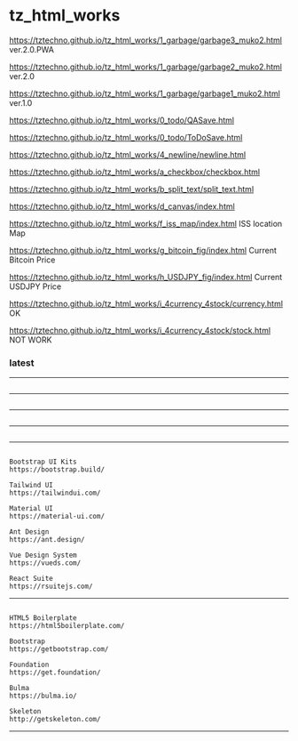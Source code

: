 # tz_html_works

https://tztechno.github.io/tz_html_works/1_garbage/garbage3_muko2.html    ver.2.0.PWA

https://tztechno.github.io/tz_html_works/1_garbage/garbage2_muko2.html    ver.2.0

https://tztechno.github.io/tz_html_works/1_garbage/garbage1_muko2.html    ver.1.0

https://tztechno.github.io/tz_html_works/0_todo/QASave.html

https://tztechno.github.io/tz_html_works/0_todo/ToDoSave.html

https://tztechno.github.io/tz_html_works/4_newline/newline.html

https://tztechno.github.io/tz_html_works/a_checkbox/checkbox.html

https://tztechno.github.io/tz_html_works/b_split_text/split_text.html

https://tztechno.github.io/tz_html_works/d_canvas/index.html

https://tztechno.github.io/tz_html_works/f_iss_map/index.html     ISS location Map

https://tztechno.github.io/tz_html_works/g_bitcoin_fig/index.html    Current Bitcoin Price

https://tztechno.github.io/tz_html_works/h_USDJPY_fig/index.html    Current USDJPY Price

https://tztechno.github.io/tz_html_works/i_4currency_4stock/currency.html    OK

https://tztechno.github.io/tz_html_works/i_4currency_4stock/stock.html     NOT WORK





### latest
---
```

```
---
```

```
---
```

```
---
```

```
---
```

Bootstrap UI Kits
https://bootstrap.build/

Tailwind UI
https://tailwindui.com/

Material UI
https://material-ui.com/

Ant Design
https://ant.design/

Vue Design System
https://vueds.com/

React Suite
https://rsuitejs.com/

```
---
```

HTML5 Boilerplate
https://html5boilerplate.com/

Bootstrap
https://getbootstrap.com/

Foundation
https://get.foundation/

Bulma
https://bulma.io/

Skeleton
http://getskeleton.com/

```
---

